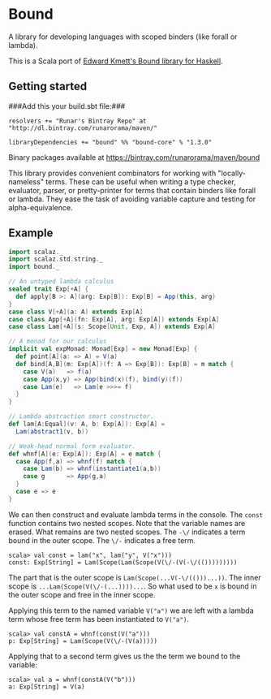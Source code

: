 Bound
=====

A library for developing languages with scoped binders (like forall or lambda).

This is a Scala port of [Edward Kmett's Bound library for Haskell](https://github.com/ekmett/bound).

Getting started
---------------

###Add this your build.sbt file:###

```
resolvers += "Runar's Bintray Repo" at "http://dl.bintray.com/runarorama/maven/"

libraryDependencies += "bound" %% "bound-core" % "1.3.0"
```

Binary packages available at https://bintray.com/runarorama/maven/bound

This library provides convenient combinators for working with "locally-nameless" terms. These can be useful when writing a type checker, evaluator, parser, or pretty-printer for terms that contain binders like forall or lambda. They ease the task of avoiding variable capture and testing for alpha-equivalence.

Example
-------

```scala
import scalaz._
import scalaz.std.string._
import bound._

// An untyped lambda calculus
sealed trait Exp[+A] {
  def apply[B >: A](arg: Exp[B]): Exp[B] = App(this, arg)
}
case class V[+A](a: A) extends Exp[A]
case class App[+A](fn: Exp[A], arg: Exp[A]) extends Exp[A]
case class Lam[+A](s: Scope[Unit, Exp, A]) extends Exp[A]

// A monad for our calculus
implicit val expMonad: Monad[Exp] = new Monad[Exp] {
  def point[A](a: => A) = V(a)
  def bind[A,B](m: Exp[A])(f: A => Exp[B]): Exp[B] = m match {
    case V(a)   => f(a)
    case App(x,y) => App(bind(x)(f), bind(y)(f))
    case Lam(e)   => Lam(e >>>= f)
  }
}

// Lambda abstraction smart constructor.
def lam[A:Equal](v: A, b: Exp[A]): Exp[A] =
  Lam(abstract1(v, b))

// Weak-head normal form evaluator.
def whnf[A](e: Exp[A]): Exp[A] = e match {
  case App(f,a) => whnf(f) match {
    case Lam(b) => whnf(instantiate1(a,b))
    case g      => App(g,a)
  }
  case e => e
}
```

We can then construct and evaluate lambda terms in the console. The `const` function contains two nested scopes. Note that the variable names are erased. What remains are two nested scopes.
The `-\/` indicates a term bound in the outer scope. The `\/-` indicates a free term.

    scala> val const = lam("x", lam("y", V("x")))
    const: Exp[String] = Lam(Scope(Lam(Scope(V(\/-(V(-\/(()))))))))
    
The part that is the outer scope is `Lam(Scope(...V(-\/(()))...))`. The inner scope is `...Lam(Scope(V(\/-(...))))...`. So what used to be `x` is bound in the outer scope and free in the inner scope.
    
Applying this term to the named variable `V("a")` we are left with a lambda term whose free term has been instantiated to `V("a")`.

    scala> val constA = whnf(const(V("a")))
    p: Exp[String] = Lam(Scope(V(\/-(V(a)))))

Applying that to a second term gives us the the term we bound to the variable:

    scala> val a = whnf(constA(V("b")))
    a: Exp[String] = V(a)
